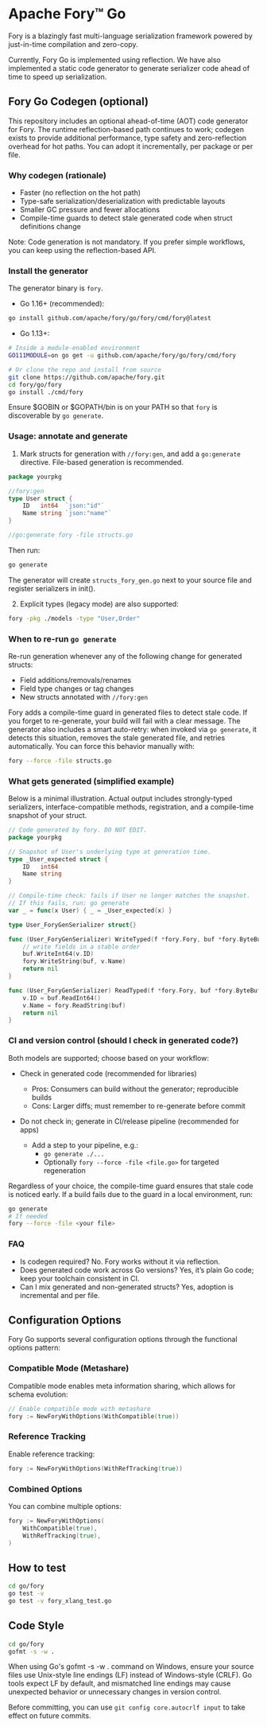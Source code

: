 # Apache Fory™ Go

Fory is a blazingly fast multi-language serialization framework powered by just-in-time compilation and zero-copy.

Currently, Fory Go is implemented using reflection. We have also implemented a static code generator to generate serializer code ahead of time to speed up serialization.

## Fory Go Codegen (optional)

This repository includes an optional ahead-of-time (AOT) code generator for Fory. The runtime reflection-based path continues to work; codegen exists to provide additional performance, type safety and zero-reflection overhead for hot paths. You can adopt it incrementally, per package or per file.

### Why codegen (rationale)

- Faster (no reflection on the hot path)
- Type-safe serialization/deserialization with predictable layouts
- Smaller GC pressure and fewer allocations
- Compile-time guards to detect stale generated code when struct definitions change

Note: Code generation is not mandatory. If you prefer simple workflows, you can keep using the reflection-based API.

### Install the generator

The generator binary is `fory`.

- Go 1.16+ (recommended):

```bash
go install github.com/apache/fory/go/fory/cmd/fory@latest
```

- Go 1.13+:

```bash
# Inside a module-enabled environment
GO111MODULE=on go get -u github.com/apache/fory/go/fory/cmd/fory

# Or clone the repo and install from source
git clone https://github.com/apache/fory.git
cd fory/go/fory
go install ./cmd/fory
```

Ensure $GOBIN or $GOPATH/bin is on your PATH so that `fory` is discoverable by `go generate`.

### Usage: annotate and generate

1. Mark structs for generation with `//fory:gen`, and add a `go:generate` directive. File-based generation is recommended.

```go
package yourpkg

//fory:gen
type User struct {
    ID   int64  `json:"id"`
    Name string `json:"name"`
}

//go:generate fory -file structs.go
```

Then run:

```bash
go generate
```

The generator will create `structs_fory_gen.go` next to your source file and register serializers in init().

2. Explicit types (legacy mode) are also supported:

```bash
fory -pkg ./models -type "User,Order"
```

### When to re-run `go generate`

Re-run generation whenever any of the following change for generated structs:

- Field additions/removals/renames
- Field type changes or tag changes
- New structs annotated with `//fory:gen`

Fory adds a compile-time guard in generated files to detect stale code. If you forget to re-generate, your build will fail with a clear message. The generator also includes a smart auto-retry: when invoked via `go generate`, it detects this situation, removes the stale generated file, and retries automatically. You can force this behavior manually with:

```bash
fory --force -file structs.go
```

### What gets generated (simplified example)

Below is a minimal illustration. Actual output includes strongly-typed serializers, interface-compatible methods, registration, and a compile-time snapshot of your struct.

```go
// Code generated by fory. DO NOT EDIT.
package yourpkg

// Snapshot of User's underlying type at generation time.
type _User_expected struct {
    ID   int64
    Name string
}

// Compile-time check: fails if User no longer matches the snapshot.
// If this fails, run: go generate
var _ = func(x User) { _ = _User_expected(x) }

type User_ForyGenSerializer struct{}

func (User_ForyGenSerializer) WriteTyped(f *fory.Fory, buf *fory.ByteBuffer, v *User) error {
    // write fields in a stable order
    buf.WriteInt64(v.ID)
    fory.WriteString(buf, v.Name)
    return nil
}

func (User_ForyGenSerializer) ReadTyped(f *fory.Fory, buf *fory.ByteBuffer, v *User) error {
    v.ID = buf.ReadInt64()
    v.Name = fory.ReadString(buf)
    return nil
}
```

### CI and version control (should I check in generated code?)

Both models are supported; choose based on your workflow:

- Check in generated code (recommended for libraries)
  - Pros: Consumers can build without the generator; reproducible builds
  - Cons: Larger diffs; must remember to re-generate before commit

- Do not check in; generate in CI/release pipeline (recommended for apps)
  - Add a step to your pipeline, e.g.:
    - `go generate ./...`
    - Optionally `fory --force -file <file.go>` for targeted regeneration

Regardless of your choice, the compile-time guard ensures that stale code is noticed early. If a build fails due to the guard in a local environment, run:

```bash
go generate
# If needed
fory --force -file <your file>
```

### FAQ

- Is codegen required? No. Fory works without it via reflection.
- Does generated code work across Go versions? Yes, it’s plain Go code; keep your toolchain consistent in CI.
- Can I mix generated and non-generated structs? Yes, adoption is incremental and per file.

## Configuration Options

Fory Go supports several configuration options through the functional options pattern:

### Compatible Mode (Metashare)

Compatible mode enables meta information sharing, which allows for schema evolution:

```go
// Enable compatible mode with metashare
fory := NewForyWithOptions(WithCompatible(true))
```

### Reference Tracking

Enable reference tracking:

```go
fory := NewForyWithOptions(WithRefTracking(true))
```

### Combined Options

You can combine multiple options:

```go
fory := NewForyWithOptions(
    WithCompatible(true),
    WithRefTracking(true),
)
```

## How to test

```bash
cd go/fory
go test -v
go test -v fory_xlang_test.go
```

## Code Style

```bash
cd go/fory
gofmt -s -w .
```

When using Go's gofmt -s -w . command on Windows, ensure your source files use Unix-style line endings (LF) instead of Windows-style (CRLF). Go tools expect LF by default, and mismatched line endings may cause unexpected behavior or unnecessary changes in version control.

Before committing, you can use `git config core.autocrlf input` to take effect on future commits.
